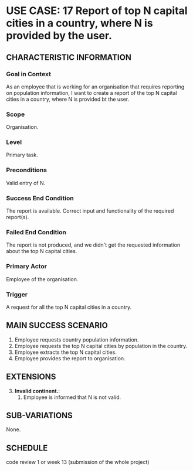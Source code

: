 # USE CASE: 17 Report of top N capital cities in a country, where N is provided by the user.

## CHARACTERISTIC INFORMATION

### Goal in Context

As an employee that is working for an organisation that requires reporting on population information, I want to create a report of the top N capital cities in a country, where N is provided bt the user.
### Scope

Organisation.

### Level

Primary task.

### Preconditions

Valid entry of N.

### Success End Condition

The report is available. Correct input and functionality of the required report(s).

### Failed End Condition

The report is not produced, and we didn't get the requested information about the top N capital cities.

### Primary Actor

Employee of the organisation.

### Trigger

A request for all the top N capital cities in a country.

## MAIN SUCCESS SCENARIO

1. Employee requests country population information.
2. Employee requests the top N capital cities by population in the country.
3. Employee extracts the top N capital cities.
4. Employee provides the report to organisation.

## EXTENSIONS

3. **Invalid continent.**:
    1. Employee is informed that N is not valid.

## SUB-VARIATIONS

None.

## SCHEDULE

code review 1 or week 13 (submission of the whole project)